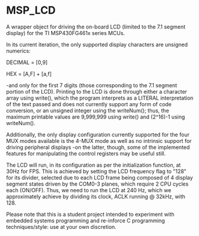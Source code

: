 # MSP_LCD
A wrapper object for driving the on-board LCD (limited to the 7.1 segment display) for the TI MSP430FG461x series MCUs.

In its current iteration, the only supported display characters are unsigned numerics:

  DECIMAL   = [0,9]
  
  HEX       = [A,F] + [a,f]
  
-and only for the first 7 digits (those corresponding to the 7.1 segment portion of the LCD). Printing to the LCD is done through either a character array using write(), which the program interprets as a LITERAL interpretation of the text passed and does not currently support any form of code conversion, or an unsigned integer using the writeNum(); thus, the maximum printable values are 9,999,999 using write() and (2^16)-1 using writeNum(). 

Additionally, the only display configuration currently supported for the four MUX modes available is the 4-MUX mode as well as no intrinsic support for driving peripheral displays -on the latter, though, some of the implemented features for manipulating the control registers may be useful still.

The LCD will run, in its configuration as per the initialization function, at 30Hz for FPS. This is achieved by setting
the LCD frequency flag to "128" for its divider, selected due to each LCD frame being composed of 4 display segment
states driven by the COM0-3 planes, which require 2 CPU cycles each (ON/OFF). Thus, we need to run the LCD at 240 Hz,
which we approximately achieve by dividing its clock, ACLK running @ 32kHz, with 128.

Please note that this is a student project intended to experiment with embedded systems programming and re-inforce
C programming techniques/style: use at your own discretion.
